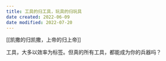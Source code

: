 ```yaml
---
title: 工具的归工具，玩具的归玩具
date created: 2022-06-09
date modified: 2022-07-20
---
```


[[凯撒的归凯撒，上帝的归上帝]]

工具，大多以效率为标签。但真的所有工具，都能成为你的兵器吗？
